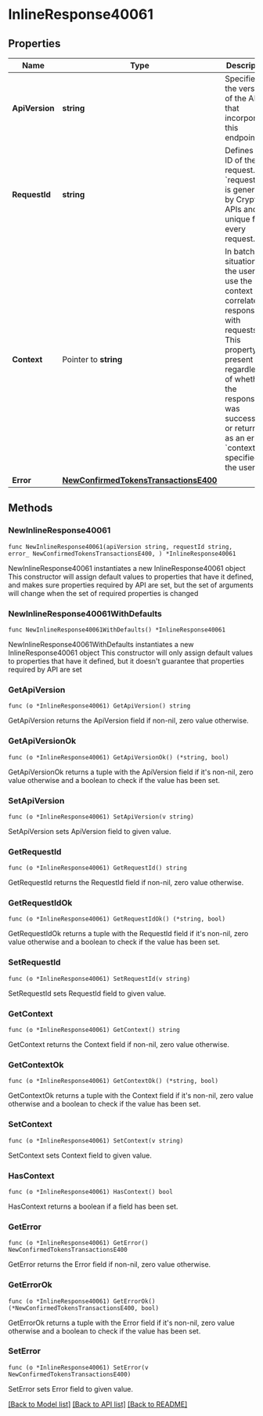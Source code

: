 # InlineResponse40061

## Properties

Name | Type | Description | Notes
------------ | ------------- | ------------- | -------------
**ApiVersion** | **string** | Specifies the version of the API that incorporates this endpoint. | 
**RequestId** | **string** | Defines the ID of the request. The &#x60;requestId&#x60; is generated by Crypto APIs and it&#39;s unique for every request. | 
**Context** | Pointer to **string** | In batch situations the user can use the context to correlate responses with requests. This property is present regardless of whether the response was successful or returned as an error. &#x60;context&#x60; is specified by the user. | [optional] 
**Error** | [**NewConfirmedTokensTransactionsE400**](NewConfirmedTokensTransactionsE400.md) |  | 

## Methods

### NewInlineResponse40061

`func NewInlineResponse40061(apiVersion string, requestId string, error_ NewConfirmedTokensTransactionsE400, ) *InlineResponse40061`

NewInlineResponse40061 instantiates a new InlineResponse40061 object
This constructor will assign default values to properties that have it defined,
and makes sure properties required by API are set, but the set of arguments
will change when the set of required properties is changed

### NewInlineResponse40061WithDefaults

`func NewInlineResponse40061WithDefaults() *InlineResponse40061`

NewInlineResponse40061WithDefaults instantiates a new InlineResponse40061 object
This constructor will only assign default values to properties that have it defined,
but it doesn't guarantee that properties required by API are set

### GetApiVersion

`func (o *InlineResponse40061) GetApiVersion() string`

GetApiVersion returns the ApiVersion field if non-nil, zero value otherwise.

### GetApiVersionOk

`func (o *InlineResponse40061) GetApiVersionOk() (*string, bool)`

GetApiVersionOk returns a tuple with the ApiVersion field if it's non-nil, zero value otherwise
and a boolean to check if the value has been set.

### SetApiVersion

`func (o *InlineResponse40061) SetApiVersion(v string)`

SetApiVersion sets ApiVersion field to given value.


### GetRequestId

`func (o *InlineResponse40061) GetRequestId() string`

GetRequestId returns the RequestId field if non-nil, zero value otherwise.

### GetRequestIdOk

`func (o *InlineResponse40061) GetRequestIdOk() (*string, bool)`

GetRequestIdOk returns a tuple with the RequestId field if it's non-nil, zero value otherwise
and a boolean to check if the value has been set.

### SetRequestId

`func (o *InlineResponse40061) SetRequestId(v string)`

SetRequestId sets RequestId field to given value.


### GetContext

`func (o *InlineResponse40061) GetContext() string`

GetContext returns the Context field if non-nil, zero value otherwise.

### GetContextOk

`func (o *InlineResponse40061) GetContextOk() (*string, bool)`

GetContextOk returns a tuple with the Context field if it's non-nil, zero value otherwise
and a boolean to check if the value has been set.

### SetContext

`func (o *InlineResponse40061) SetContext(v string)`

SetContext sets Context field to given value.

### HasContext

`func (o *InlineResponse40061) HasContext() bool`

HasContext returns a boolean if a field has been set.

### GetError

`func (o *InlineResponse40061) GetError() NewConfirmedTokensTransactionsE400`

GetError returns the Error field if non-nil, zero value otherwise.

### GetErrorOk

`func (o *InlineResponse40061) GetErrorOk() (*NewConfirmedTokensTransactionsE400, bool)`

GetErrorOk returns a tuple with the Error field if it's non-nil, zero value otherwise
and a boolean to check if the value has been set.

### SetError

`func (o *InlineResponse40061) SetError(v NewConfirmedTokensTransactionsE400)`

SetError sets Error field to given value.



[[Back to Model list]](../README.md#documentation-for-models) [[Back to API list]](../README.md#documentation-for-api-endpoints) [[Back to README]](../README.md)


